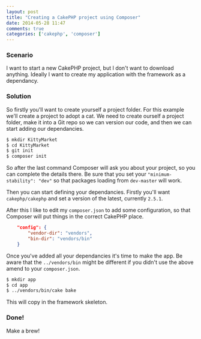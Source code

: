 ```yaml
---
layout: post
title: "Creating a CakePHP project using Composer"
date: 2014-05-28 11:47
comments: true
categories: ['cakephp', 'composer']
---
```

### Scenario
I want to start a new CakePHP project, but I don't want to download anything. Ideally I want to create my application with the framework as a dependancy.

### Solution
So firstly you'll want to create yourself a project folder. For this example we'll create a project to adopt a cat.
We need to create ourself a project folder, make it into a Git repo so we can version our code, and then we can start adding our dependancies.

```bash
$ mkdir KittyMarket
$ cd KittyMarket
$ git init
$ composer init
```

So after the last command Composer will ask you about your project, so you can complete the details there. Be sure that you set your `"minimum-stability": "dev"` so that packages loading from `dev-master` will work.

Then you can start defining your dependancies. Firstly you'll want `cakephp/cakephp` and set a version of the latest, currently `2.5.1`.

After this I like to edit my `composer.json` to add some configuration, so that Composer will put things in the correct CakePHP place.

```json
    "config": {
        "vendor-dir": "vendors",
        "bin-dir": "vendors/bin"
    }
```

Once you've added all your dependancies it's time to make the app. Be aware that the `../vendors/bin` might be different if you didn't use the above amend to your `composer.json`.

```bash
$ mkdir app
$ cd app
$ ../vendors/bin/cake bake
```

This will copy in the framework skeleton.

### Done!
Make a brew!
